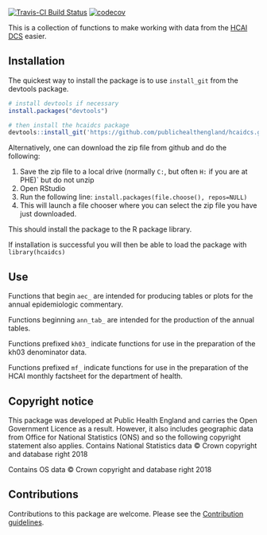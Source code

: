 <!-- README.md is generated from README.Rmd. Please edit that file -->
[![Travis-CI Build Status](https://travis-ci.org/PublicHealthEngland/hcaidcs.svg?branch=master)](https://travis-ci.org/) [![codecov](https://codecov.io/gh/PublicHealthEngland/hcaidcs/branch/master/graph/badge.svg)](https://codecov.io/gh/PublicHealthEngland/hcaidcs)

This is a collection of functions to make working with data from the [HCAI DCS](https://hcaidcs.phe.org.uk/) easier.

Installation
------------

The quickest way to install the package is to use `install_git` from the devtools package.

``` r
# install devtools if necessary
install.packages("devtools")

# then install the hcaidcs package
devtools::install_git('https://github.com/publichealthengland/hcaidcs.git')
```

Alternatively, one can download the zip file from github and do the following:

1.  Save the zip file to a local drive (normally `C:`, but often `H:` if you are at PHE)\` but do not unzip
2.  Open RStudio
3.  Run the following line: `install.packages(file.choose(), repos=NULL)`
4.  This will launch a file chooser where you can select the zip file you have just downloaded.

This should install the package to the R package library.

If installation is successful you will then be able to load the package with `library(hcaidcs)`

Use
---

Functions that begin `aec_` are intended for producing tables or plots for the annual epidemiologic commentary.

Functions beginning `ann_tab_` are intended for the production of the annual tables.

Functions prefixed `kh03_` indicate functions for use in the preparation of the kh03 denominator data.

Functions prefixed `mf_` indicate functions for use in the preparation of the HCAI monthly factsheet for the department of health.

Copyright notice
----------------

This package was developed at Public Health England and carries the Open Government Licence as a result. However, it also includes geographic data from Office for National Statistics (ONS) and so the following copyright statement also applies. Contains National Statistics data © Crown copyright and database right 2018

Contains OS data © Crown copyright and database right 2018

Contributions
-------------

Contributions to this package are welcome. Please see the [Contribution guidelines](http://bioinformatics-git.phe.gov.uk/Simon.Thelwall/hcaidcs/blob/master/CONTRIBUTING.md).
